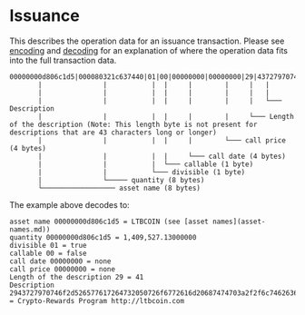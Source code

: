 # Issuance

This describes the operation data for an issuance transaction.  Please see [encoding](03-encoding.md) and [decoding](02-decoding.md) for an explanation of where the operation data fits into the full transaction data.

```
00000000d806c1d5|000080321c637440|01|00|00000000|00000000|29|43727970746f2d526577617264732050726f6772616d20687474703a2f2f6c7462636f696e2e636f6d
       |               |           |  |     |        |     |   |
       |               |           |  |     |        |     |   |
       |               |           |  |     |        |     |   └─── Description
       |               |           |  |     |        |     └─── Length of the description (Note: This length byte is not present for descriptions that are 43 characters long or longer)
       |               |           |  |     |        └─── call price (4 bytes)
       |               |           |  |     └─── call date (4 bytes)
       |               |           |  └─── callable (1 byte)
       |               |           └─── divisible (1 byte)
       |               └───── quantity (8 bytes)
       └────────────────── asset name (8 bytes)
```

The example above decodes to:

```
asset name 00000000d806c1d5 = LTBCOIN (see [asset names](asset-names.md))
quantity 00000000d806c1d5 = 1,409,527.13000000
divisible 01 = true 
callable 00 = false
call date 00000000 = none
call price 00000000 = none
Length of the description 29 = 41 
Description 2943727970746f2d526577617264732050726f6772616d20687474703a2f2f6c7462636f696e2e636f6d = Crypto-Rewards Program http://ltbcoin.com
```


